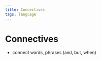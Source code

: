 ```yaml
---
title: Connectives
tags: language
---
```


# Connectives
- connect words, phrases (and, but, when)






















































